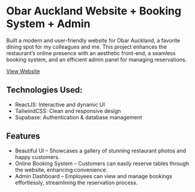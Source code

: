 # Obar Auckland Website + Booking System + Admin

Built a modern and user-friendly website for Obar Auckland, a favorite dining spot for my colleagues and me. This project enhances the restaurant’s online presence with an aesthetic front-end, a seamless booking system, and an efficient admin panel for managing reservations.

[View Website](https://testobarauckland.vercel.app/)

 ## Technologies Used:
 - ReactJS: Interactive and dynamic UI
 - TailwindCSS: Clean and responsive design
 - Supabase: Authentication & database management

## Features
- Beautiful UI – Showcases a gallery of stunning restaurant photos and happy customers.
- Online Booking System – Customers can easily reserve tables through the website, enhancing convenience.
- Admin Dashboard – Employees can view and manage bookings effortlessly, streamlining the reservation process.
